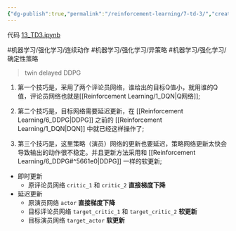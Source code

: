 ```yaml
---
{"dg-publish":true,"permalink":"/reinforcement-learning/7-td-3/","created":"2024-01-10T10:29:37.575+08:00"}
---
```


代码 [13\_TD3.ipynb](https://github.com/Aegis1863/ML_practice/blob/master/%E5%BC%BA%E5%8C%96%E5%AD%A6%E4%B9%A0%E7%AC%94%E8%AE%B0/13_TD3.ipynb)

#机器学习/强化学习/连续动作 #机器学习/强化学习/异策略 #机器学习/强化学习/确定性策略

> twin delayed DDPG

1. 第一个技巧是，采用了两个评论员网络，谁给出的目标Q值小，就用谁的Q值，评论员网络也就是[[Reinforcement Learning/1_DQN\|Q网络]];

2. 第二个技巧是，目标网络需要延迟更新，在 [[Reinforcement Learning/6_DDPG\|DDPG]] 之前的 [[Reinforcement Learning/1_DQN\|DQN]] 中就已经这样操作了; 

3. 第三个技巧是，这里策略（演员）网络的更新也要延迟，策略网络更新太快会导致输出的动作很不稳定。并且更新方法采用和 [[Reinforcement Learning/6_DDPG#^5661e0\|DDPG]] 一样的软更新;

* 即时更新
    - 原评论员网络 `critic_1` 和 `critic_2` **直接梯度下降**
* 延迟更新
    - 原演员网络 `actor` **直接梯度下降**
    - 目标评论员网络 `target_critic_1` 和 `target_critic_2` **软更新**
    - 目标演员网络 `target_actor` **软更新**

